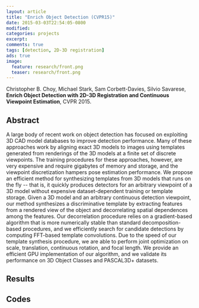```yaml
---
layout: article
title: "Enrich Object Detection (CVPR15)"
date: 2015-03-03T22:54:05-0800
modified:
categories: projects
excerpt:
comments: true
tags: [detection, 2D-3D registration]
ads: true
image:
  feature: research/front.png
  teaser: research/front.png
---
```


Christopher B. Choy, Michael Stark, Sam Corbett-Davies, Silvio Savarese, **Enrich Object Detection with 2D-3D Registration and Continuous Viewpoint Estimation**, CVPR 2015.

## Abstract

A large body of recent work on object detection has focused on exploiting 3D CAD model databases to improve detection performance. Many of these approaches work by aligning exact 3D models to images using templates generated from renderings of the 3D models at a finite set of discrete viewpoints. The training procedures for these approaches, however, are very expensive and require gigabytes of memory and storage, and the viewpoint discretization hampers pose estimation performance. 
We propose an efficient method for synthesizing templates from 3D models that runs on the fly -- that is, it quickly produces detectors for an arbitrary viewpoint of a 3D model without expensive dataset-dependent training or template storage. Given a 3D model and an arbitrary continuous detection viewpoint, our method synthesizes a discriminative template by extracting features from a rendered view of the object and decorrelating spatial dependences among the features. Our decorrelation procedure relies on a gradient-based algorithm that is more numerically stable than standard decomposition-based procedures, and we efficiently search for candidate detections by computing FFT-based template convolutions. Due to the speed of our template synthesis procedure, we are able to perform joint optimization on scale, translation, continuous rotation, and focal length. We provide an efficient GPU implementation of our algorithm, and we validate its performance on 3D Object Classes and PASCAL3D+ datasets.

## Results


## Codes


